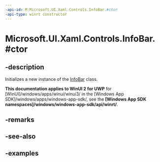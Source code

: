 ```yaml
---
-api-id: M:Microsoft.UI.Xaml.Controls.InfoBar.#ctor
-api-type: winrt constructor
---
```


# Microsoft.UI.Xaml.Controls.InfoBar.#ctor

<!--
public InfoBar ();
-->


## -description

Initializes a new instance of the [InfoBar](infobar.md) class.

**This documentation applies to WinUI 2 for UWP** for [WinUI]/windows/apps/winui/winui3/ in the [Windows App SDK]/windows/apps/windows-app-sdk/, see the **[Windows App SDK namespaces]/windows/windows-app-sdk/api/winrt/**.

## -remarks

## -see-also

## -examples


